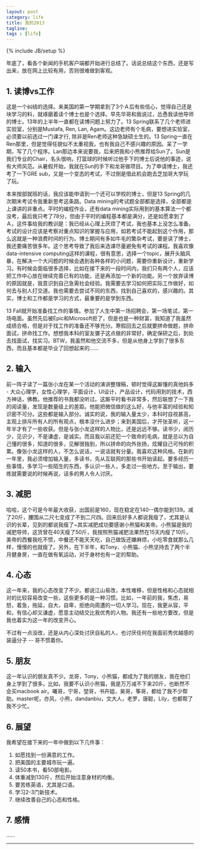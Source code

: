```yaml
---
layout: post
category: life
title: 我的2013
tagline: 
tags : [life]
---
```

{% include JB/setup %}

年底了，看各个新闻的手机客户端都开始进行总结了。话说总结这个东西，还是写出来，放在网上比较有用，否则很难做到客观。

## 1. 读博vs工作

这是一个纠结的选择。来美国的第一学期拿到了3个Ａ后有些信心，觉得自己还是块学习的料，就琢磨着读个博士也是个选择。早先华哥和我说过，怂恿我读他导师的博士。13年的上半年一直都在读博问题上努力了。13 Spring联系了几个老师进实验室，分别是Mustafa, Ren, Lan, Agam。这边老师有个毛病，要想进实验室，必须要以前选过一门课才行, 除非是Ren老师这种急缺硕士生的。13 Spring一直在Ren那里，但是觉得任貌似不太重视我，也有我自己不感兴趣的原因。呆了一学期，写了几个程序。Lan那边本来说要我，后来把我和小熊推荐给Sun了。Sun是我们专业的Chair，名头很响，打篮球的时候听过他手下的博士后说他的事迹，说有大师风范。从暑假开始，我就在Sun的手下和龙哥做项目。为了申请博士，我还考了一下GRE sub，又是一个变态的考试，不过倒是借此机会跑去芝加哥大学玩了玩。

本来按部就班的话，我应该能申请到一个还可以学校的博士，但是13 Spring的几次期末考试令我重新思考这条路。Data mining的考试题全部都是选择，全部都是上课讲的非重点。平时的编程作业，还有data mining实际用到的基本算法一个都没考，最后我只考了78分，但由于平时的编程基本都是满分，还是如愿拿到了Ａ。这件事给我的教训是：我已经从心理上厌烦了考试，我也基本上没怎么准备。考试的设计应该是考察对重点知识的掌握与应用，如若考试不能起到这个作用，那么这就是一种浪费时间的行为。博士期间有多如牛毛的繁杂考试，要是读了博士，我还要痛苦很多年。这个思考导致了我后来选课尽量避免有考试的课程。我喜欢像data-intensive computing这样的课程，很有意思，选择一个topic，展开头脑风暴，在解决一个大问题的时候会遇到各种各样的小问题，需要你重新设计，重新学习。有时候会面临很多选择，比如在接下来的一段时间内，我们只有两个人，应该把工作中心放在继续完善已有的功能，还是再添加一个新的功能。另一个放弃读博的原因就是，我意识到自己急需社会经验。我需要去学习如何把实际工作做好，如何去与别人打交道。我也需要去尝试不同的东西，找到自己喜欢的，感兴趣的。其实，博士和工作都是学习的方式，最重要的是学到东西。

13 Fall就开始准备找工作的事情。参加了人生中第一场招聘会，第一场笔试，第一场电面。虽然先后被Epic和Microsoft拒了，但是也是一种财富，我知道了我虽然成绩合格，但是对于找工作的准备还不够充分。寒假回去之后就要拼命做题，拼命面试，拼命找工作。想想我本科的室友骡子这点做的非常好，确定保研之后，到处去找面试，找实习。BTW，我虽然和他交流不多，但是从他身上学到了很多东西，而且基本都是毕业了回想起来的……


## 2. 输入
前一阵子读了一篇张小龙在某一个活动的演讲整理稿，顿时觉得这厮懂的真他妈多 - 大众心理学，女性心理学，平面设计，UI设计，产品设计，代码用到的技术，西方神话，佛教。他推荐的书我都没听过。这厮平时看书非常多，然后联想了一下我的阅读量，发现是数量级上的差距。他能把微信做的这么好，与他丰富的经验和知识密不可分。这些都是输入部分。诚实的说，我的输入量太少，本科时自视甚高，主观上排斥所有人的所有观点，根本没什么进步；来到美国后，才开张圣听，这一年半才有了一些收获。但是与张小龙这样的人物比，还是远远不够。读书少，阅历少，见识少，不是谦虚，是诚实。而且我以前还犯一个致命的毛病，就是总以为自己懂的很多，知道的很多，见解很独到，所以拼命的向外张扬，炫耀自己可怜的积累。像张小龙这样的人，不怎么说话，一说话就有分量。我喜欢这种风格。在新的一年里，我必须增加输入量，多读书，先从互联网的那些书开始读起。要多经历一些事情，多学习一些陌生的东西，多认识一些人，多走过一些地方。至于输出，要练就需要说的时候再说，话多的男人令人讨厌。
 
## 3. 减肥
哈哈，这个可是今年最大收获，出国前是160，现在稳定在140--偶尔能到139。减了20斤，腰围从二尺七变成了不到二尺四。回来后好多人都说我瘦了，尤其是认识的长辈，见到的都说我瘦了~其实减肥成功要感谢小熊猫和美帝。小熊猫是我的减肥导师，这货曾在40天瘦了50斤，我按照熊猫减肥法果然在15天内瘦了10斤。美帝的西餐我吃不惯，中餐还不能天天吃，自己做饭还嫌麻烦，小吃零食就那么几样，慢慢的也就瘦了。另外，在下半年，和Tony、小熊猫、小熊坚持去了两个半月健身房，一直在做有氧运动，对于身材也有一定的帮助。

## 4. 心态
这一年来，我的心态改变了不少。都说江山易改，本性难移，但是性格和心态就相对的比较容易改变一些，这些更多的是一种习惯。比如，一年前的我，焦虑，易怒，着急，拖延，自大，自卑，拒绝向周遭的一切人学习。现在，我更从容，平和，有信心却又谦虚，愿意主动结交比我优秀的人物。我还有一些地方要改，但是我也着实为这一年的改变开心。

不过有一点没改，还是从内心深处讨厌自私的人，也讨厌任何在我面前秀优越感的装逼分子 -- 哥不惯着你。

## 5. 朋友
这一年认识的朋友真不少。龙哥，Tony，小熊猫，都成为了我的朋友，我在他们身上学到了很多。比如，我要不认识小熊猫，我是万万减不下来20斤，也断然不会买macbook air。曦哥，宁哥，堃哥，书卉姐，昊哥，筝哥，都给了我不少帮助。master呢，亦风，小熊，dandanbiu，文大人，老罗，唐聪，Lily，也都帮了我不少忙。

## 6. 展望
我希望在接下来的一年中做到以下几件事：

1. 如愿找到一份满意的工作。
2. 把美国的主要城市玩一遍。
3. 读50本书，看50部电影。
4. 体重减到130斤，然后开始注意身材的均衡。
5. 要苦练英语，尤其是口语。
6. 学习2-3门新技术。
7. 继续改善自己的心态和性格。

## 7. 感情
……








---

















